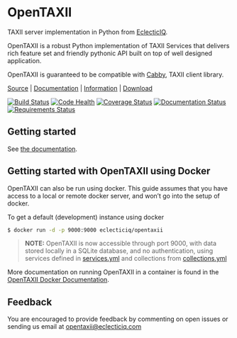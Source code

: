 # OpenTAXII

TAXII server implementation in Python from [EclecticIQ](https://www.eclecticiq.com).

OpenTAXII is a robust Python implementation of TAXII Services that
delivers rich feature set and friendly pythonic API built on top of well
designed application.

OpenTAXII is guaranteed to be compatible with [Cabby](https://github.com/EclecticIQ/cabby), TAXII client library.

[Source](https://github.com/EclecticIQ/OpenTAXII) | [Documentation](http://opentaxii.readthedocs.org) | [Information](http://www.eclecticiq.com) | [Download](https://pypi.python.org/pypi/opentaxii/)


[![Build Status](https://travis-ci.org/EclecticIQ/OpenTAXII.svg?branch=move_docs)](https://travis-ci.org/EclecticIQ/OpenTAXII)
[![Code Health](https://landscape.io/github/EclecticIQ/OpenTAXII/master/landscape.svg?style=flat)](https://landscape.io/github/EclecticIQ/OpenTAXII/master)
[![Coverage Status](https://coveralls.io/repos/EclecticIQ/OpenTAXII/badge.svg)](https://coveralls.io/r/EclecticIQ/OpenTAXII)
[![Documentation Status](https://readthedocs.org/projects/opentaxii/badge/?version=latest)](https://readthedocs.org/projects/opentaxii/)
[![Requirements Status](https://requires.io/github/EclecticIQ/OpenTAXII/requirements.svg?branch=master)](https://requires.io/github/EclecticIQ/OpenTAXII/requirements/?branch=master)

## Getting started
See [the documentation](https://opentaxii.readthedocs.org/en/latest/installation.html).

## Getting started with OpenTAXII using Docker

OpenTAXII can also be run using docker. This guide assumes that you have
access to a local or remote docker server, and won’t go into the setup
of docker.

To get a default (development) instance using docker

```bash
$ docker run -d -p 9000:9000 eclecticiq/opentaxii
```

> **NOTE:**
> OpenTAXII is now accessible through port 9000, with data stored
> locally in a SQLite database, and no authentication, using services defined
> in [services.yml](https://raw.githubusercontent.com/EclecticIQ/OpenTAXII/master/examples/services.yml) 
> and collections from [collections.yml](https://raw.githubusercontent.com/EclecticIQ/OpenTAXII/master/examples/collections.yml)

More documentation on running OpenTAXII in a container is found in the [OpenTAXII Docker Documentation](http://opentaxii.readthedocs.org/en/latest/docker.html).

## Feedback

You are encouraged to provide feedback by commenting on open issues or
sending us email at <opentaxii@eclecticiq.com>

